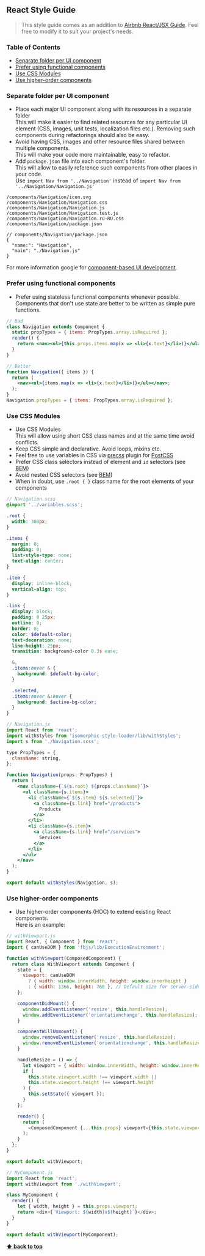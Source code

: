 ## React Style Guide

> This style guide comes as an addition to
> [Airbnb React/JSX Guide](https://github.com/airbnb/javascript/tree/master/react).
> Feel free to modify it to suit your project's needs.

### Table of Contents

- [Separate folder per UI component](#separate-folder-per-ui-component)
- [Prefer using functional components](#prefer-using-functional-components)
- [Use CSS Modules](#use-css-modules)
- [Use higher-order components](#use-higher-order-components)

### Separate folder per UI component

- Place each major UI component along with its resources in a separate folder\
  This will make it easier to find related resources for any particular UI element
  (CSS, images, unit tests, localization files etc.). Removing such components during
  refactorings should also be easy.
- Avoid having CSS, images and other resource files shared between multiple
  components.\
  This will make your code more maintainable, easy to refactor.
- Add `package.json` file into each component's folder.\
  This will allow to easily reference such components from other places in your code.\
  Use `import Nav from '../Navigation'` instead of `import Nav from '../Navigation/Navigation.js'`

```
/components/Navigation/icon.svg
/components/Navigation/Navigation.css
/components/Navigation/Navigation.js
/components/Navigation/Navigation.test.js
/components/Navigation/Navigation.ru-RU.css
/components/Navigation/package.json
```

```
// components/Navigation/package.json
{
  "name:": "Navigation",
  "main": "./Navigation.js"
}
```

For more information google for
[component-based UI development](https://google.com/search?q=component-based+ui+development).

### Prefer using functional components

- Prefer using stateless functional components whenever possible.\
  Components that don't use state are better to be written as simple pure functions.

```jsx
// Bad
class Navigation extends Component {
  static propTypes = { items: PropTypes.array.isRequired };
  render() {
    return <nav><ul>{this.props.items.map(x => <li>{x.text}</li>)}</ul></nav>;
  }
}

// Better
function Navigation({ items }) {
  return (
    <nav><ul>{items.map(x => <li>{x.text}</li>)}</ul></nav>;
  );
}
Navigation.propTypes = { items: PropTypes.array.isRequired };
```

### Use CSS Modules

- Use CSS Modules\
  This will allow using short CSS class names and at the same time avoid conflicts.
- Keep CSS simple and declarative. Avoid loops, mixins etc.
- Feel free to use variables in CSS via
  [precss](https://github.com/jonathantneal/precss) plugin for
  [PostCSS](https://github.com/postcss/postcss)
- Prefer CSS class selectors instead of element and `id` selectors (see
  [BEM](https://bem.info/))
- Avoid nested CSS selectors (see [BEM](https://bem.info/))
- When in doubt, use `.root { }` class name for the root elements of your
  components

```scss
// Navigation.scss
@import '../variables.scss';

.root {
  width: 300px;
}

.items {
  margin: 0;
  padding: 0;
  list-style-type: none;
  text-align: center;
}

.item {
  display: inline-block;
  vertical-align: top;
}

.link {
  display: block;
  padding: 0 25px;
  outline: 0;
  border: 0;
  color: $default-color;
  text-decoration: none;
  line-height: 25px;
  transition: background-color 0.3s ease;

  &,
  .items:hover & {
    background: $default-bg-color;
  }

  .selected,
  .items:hover &:hover {
    background: $active-bg-color;
  }
}
```

```jsx
// Navigation.js
import React from 'react';
import withStyles from 'isomorphic-style-loader/lib/withStyles';
import s from './Navigation.scss';

type PropTypes = {
  className: string,
};

function Navigation(props: PropTypes) {
  return (
    <nav className={`${s.root} ${props.className}`}>
      <ul className={s.items}>
        <li className={`${s.item} ${s.selected}`}>
          <a className={s.link} href="/products">
            Products
          </a>
        </li>
        <li className={s.item}>
          <a className={s.link} href="/services">
            Services
          </a>
        </li>
      </ul>
    </nav>
  );
}

export default withStyles(Navigation, s);
```

### Use higher-order components

- Use higher-order components (HOC) to extend existing React components.\
  Here is an example:

```js
// withViewport.js
import React, { Component } from 'react';
import { canUseDOM } from 'fbjs/lib/ExecutionEnvironment';

function withViewport(ComposedComponent) {
  return class WithViewport extends Component {
    state = {
      viewport: canUseDOM
        ? { width: window.innerWidth, height: window.innerHeight }
        : { width: 1366, height: 768 }, // Default size for server-side rendering
    };

    componentDidMount() {
      window.addEventListener('resize', this.handleResize);
      window.addEventListener('orientationchange', this.handleResize);
    }

    componentWillUnmount() {
      window.removeEventListener('resize', this.handleResize);
      window.removeEventListener('orientationchange', this.handleResize);
    }

    handleResize = () => {
      let viewport = { width: window.innerWidth, height: window.innerHeight };
      if (
        this.state.viewport.width !== viewport.width ||
        this.state.viewport.height !== viewport.height
      ) {
        this.setState({ viewport });
      }
    };

    render() {
      return (
        <ComposedComponent {...this.props} viewport={this.state.viewport} />
      );
    }
  };
}

export default withViewport;
```

```js
// MyComponent.js
import React from 'react';
import withViewport from './withViewport';

class MyComponent {
  render() {
    let { width, height } = this.props.viewport;
    return <div>{`Viewport: ${width}x${height}`}</div>;
  }
}

export default withViewport(MyComponent);
```

**[⬆ back to top](#table-of-contents)**
